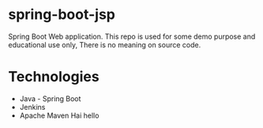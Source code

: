 # spring-boot-jsp
Spring Boot Web application.
This repo is used for some demo purpose and educational use only, There is no meaning on source code.

# Technologies
* Java - Spring Boot
* Jenkins
* Apache Maven
Hai hello
